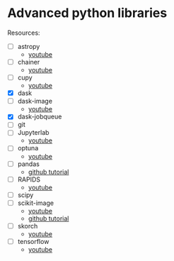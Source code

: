 # Advanced python libraries


Resources: 

- [ ] astropy
    - [youtube](https://youtu.be/Cu1ve91q9NA)
- [ ] chainer
    - [youtube](https://youtu.be/w2n4hJWi4qA)
- [ ] cupy
    - [youtube](https://youtu.be/GjJRNMTA53s)
- [x] dask
- [ ] dask-image
    - [youtube](https://youtu.be/XGUS174vvLs)
- [x] dask-jobqueue
- [ ] git
- [ ] Jupyterlab
    - [youtube](https://youtu.be/RFabWieskak)
- [ ] optuna
    - [youtube](https://youtu.be/J_aymk4YXhg)
- [ ] pandas
    - [github tutorial](https://github.com/chendaniely/scipy-2019-pandas)
- [ ] RAPIDS
    - [youtube](https://www.youtube.com/watch?v=kQ6UWd9t2Go)
- [ ] scipy
- [ ] scikit-image 
    - [youtube](https://www.youtube.com/watch?v=d1CIV9irQAY)
    - [github tutorial](https://github.com/scikit-image/skimage-tutorials)
- [ ] skorch
    - [youtube](https://youtu.be/0J7FaLk0bmQ)
- [ ] tensorflow
    - [youtube](https://www.youtube.com/watch?v=E0-mp5UlWzo&t=2976s)
